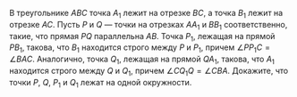 В треугольнике $ABC$ точка $A_1$ лежит на отрезке $BC,$ а точка $B_1$ лежит на отрезке $AC.$ Пусть $P$ и $Q$ — точки на отрезках $AA_1$ и $BB_1$ соответственно, такие, что прямая $PQ$ параллельна $AB.$ Точка $P_1,$ лежащая на прямой $PB_1,$ такова, что $B_1$ находится строго между $P$ и $P_1,$ причем $\angle PP_1C=\angle BAC.$ Аналогично, точка $Q_1$, лежащая на прямой $QA_1,$ такова, что $A_1$ находится строго между $Q$ и $Q_1,$ причем $\angle CQ_1Q=\angle CBA.$ Докажите, что точки $P,$ $Q,$ $P_1$ и $Q_1$ лежат на одной окружности.